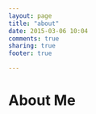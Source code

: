 ```yaml
---
layout: page
title: "about"
date: 2015-03-06 10:04
comments: true
sharing: true
footer: true

---
```


# About Me
